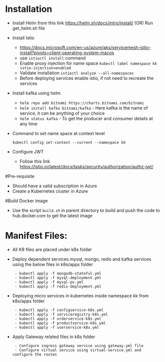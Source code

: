 # Installation
 - Install Helm from this link https://helm.sh/docs/intro/install/ (OR) Run get_helm.sh file
 
 - Install Istio
    - https://docs.microsoft.com/en-us/azure/aks/servicemesh-istio-install?pivots=client-operating-system-macos
    - use `istioctl install` command
    - Enable proxy injection for name space `kubectl label namespace kk istio-injection=enabled`
    - Validate installation `istioctl analyze --all-namespaces`
    - Before deploying services enable istio, if not need to recreate the services
    
 - Install kafka using helm 
    - `helm repo add bitnami https://charts.bitnami.com/bitnami`
    - `helm install kafka bitnami/kafka` - Here kafka is the name of service, it can be anything of your choice
    - `helm status kafka` - To get the producer and consumer details at any time
    
 - Command to set name space at context level
 
    `kubectl config set-context --current --namespace kk`
    
  - Configure JWT
    
    - Follow this link 
    https://istio.io/latest/docs/tasks/security/authorization/authz-jwt/
 
 
#Pre-requisite
   - Should have a valid subscription in Azure
   - Create a Kubernetes cluster in Azure

#Build Docker image
- Use the script `build.sh` in parent directory to build and push the code to hub.docker.com to get the latest image


# Manifest Files:
 - All K8 files are placed under k8s folder 
 - Deploy dependent services mysql, mongo, redis and kafka services using the below files in k8s/apps folder
        
        - kubectl apply -f mongodb-stateful.yml
        - kubectl apply -f mysql-deployment.yml
        - kubectl apply -f mysql-pv.yml
        - kubectl apply -f redis-deployment.yml
        
        
 - Deploying micro services in kubernetes inside namespace kk from k8s/apps folder
 
        - kubectl apply -f configservice-k8s.yml
        - kubectl apply -f serviceregistry-k8s.yml
        - kubectl apply -f orderservice-k8s.yml
        - kubectl apply -f productservice-k8s.yml
        - kubectl apply -f userservice-k8s.yml
        
 - Apply Gateway related files in k8s folder
 
        - Configure ingress gateway service using gateway.yml file
        - Configure virtual service using virtual-service.yml and configure the routes
